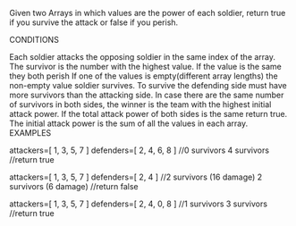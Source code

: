 Given two Arrays in which values are the power of each soldier, return true if you survive the attack or false if you perish.

CONDITIONS

Each soldier attacks the opposing soldier in the same index of the array. The survivor is the number with the highest value.
If the value is the same they both perish
If one of the values is empty(different array lengths) the non-empty value soldier survives.
To survive the defending side must have more survivors than the attacking side.
In case there are the same number of survivors in both sides, the winner is the team with the highest initial attack power. If the total attack power of both sides is the same return true.
The initial attack power is the sum of all the values in each array.
EXAMPLES

attackers=[ 1, 3, 5, 7 ]   defenders=[ 2, 4, 6, 8 ]
//0 survivors                4 survivors
//return true


attackers=[ 1, 3, 5, 7 ]   defenders=[ 2, 4 ]
//2 survivors  (16 damage)   2 survivors (6 damage)
//return false

attackers=[ 1, 3, 5, 7 ]   defenders=[ 2, 4, 0, 8 ]
//1 survivors                3 survivors
//return true

